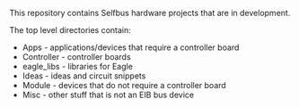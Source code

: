 This repository contains Selfbus hardware projects that are in development.

The top level directories contain:

<ul>
<li> Apps - applications/devices that require a controller board
<li> Controller - controller boards
<li> eagle_libs - libraries for Eagle
<li> Ideas - ideas and circuit snippets
<li> Module - devices that do not require a controller board
<li> Misc - other stuff that is not an EIB bus device
</ul>

